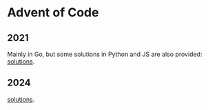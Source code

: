 # Advent of Code

## 2021

Mainly in Go, but some solutions in Python and JS are also provided: [solutions](./2021/src).

## 2024

[solutions](./2024/src).
